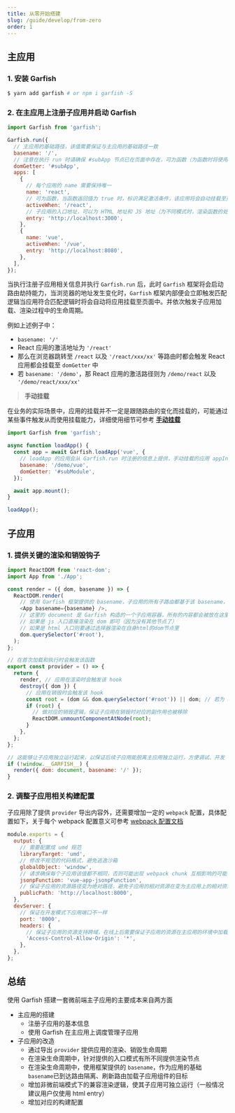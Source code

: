 ```yaml
---
title: 从零开始搭建
slug: /guide/develop/from-zero
order: 1
---
```


## 主应用

### 1. 安装 Garfish

```bash
$ yarn add garfish # or npm i garfish -S
```

### 2. 在主应用上注册子应用并启动 Garfish

```js
import Garfish from 'garfish';

Garfish.run({
  // 主应用的基础路径，该值需要保证与主应用的基础路径一致
  basename: '/',
  // 注意在执行 run 时请确保 #subApp 节点已在页面中存在，可为函数（为函数时将使用函数返回时作为挂载点）
  domGetter: '#subApp',
  apps: [
    {
      // 每个应用的 name 需要保持唯一
      name: 'react',
      // 可为函数，当函数返回值为 true 时，标识满足激活条件，该应用将会自动挂载至页面中，手动挂在时可不填写该参数
      activeWhen: '/react',
      // 子应用的入口地址，可以为 HTML 地址和 JS 地址（为不同模式时，渲染函数的处理有所不同）
      entry: 'http://localhost:3000',
    },
    {
      name: 'vue',
      activeWhen: '/vue',
      entry: 'http://localhost:8080',
    },
  ],
});
```

当执行注册子应用相关信息并执行 `Garfish.run` 后，此时 `Garfish` 框架将会启动路由劫持能力，当浏览器的地址发生变化时，`Garfish` 框架内部便会立即触发匹配逻辑当应用符合匹配逻辑时将会自动将应用挂载至页面中。并依次触发子应用加载、渲染过程中的生命周期。

例如上述例子中：

- `basename: '/'`
- React 应用的激活地址为 `'/react'`
- 那么在浏览器跳转至 `/react` 以及 `'/react/xxx/xx'` 等路由时都会触发 React 应用都会挂载至 `domGetter` 中
- 若 `basename: '/demo'`，那 React 应用的激活路径则为 `/demo/react` 以及 `'/demo/react/xxx/xx'`

> **手动挂载**

在业务的实际场景中，应用的挂载并不一定是跟随路由的变化而挂载的，可能通过某些事件触发从而使用挂载能力，详细使用细节可参考 **[手动挂载](../advance/loadApp)**

```javascript
import Garfish from 'garfish';

async function loadApp() {
  const app = await Garfish.loadApp('vue', {
    // loadApp 的应用会从 Garfish.run 时注册的信息上提供，手动挂载的应用 appInfo 不要提供 activeWhen
    basename: '/demo/vue',
    domGetter: '#subModule',
  });

  await app.mount();
}

loadApp();
```

## 子应用

### 1. 提供关键的渲染和销毁钩子

```js
import ReactDOM from 'react-dom';
import App from './App';

const render = ({ dom, basename }) => {
  ReactDOM.render(
    // 使用 Garfish 框架提供的 basename，子应用的所有子路由都基于该 basename，已到达路由隔离、刷新路由加载子应用组件的目标
    <App basename={basename} />,
    // 这里的 document 是 Garfish 构造的一个子应用容器，所有的内容都会被放在这里面
    // 如果是 js 入口直接渲染在 dom 即可（因为没有其他节点了）
    // 如果是 html 入口则要通过选择器渲染在自身html的dom节点里
    dom.querySelector('#root'),
  );
};

// 在首次加载和执行时会触发该函数
export const provider = () => {
  return {
    render, // 应用在渲染时会触发该 hook
    destroy({ dom }) {
      // 应用在销毁时会触发该 hook
      const root = (dom && dom.querySelector('#root')) || dom; // 若为 JS 入口直接将传入节点作为挂载点和销毁节点
      if (root) {
        // 做对应的销毁逻辑，保证子应用在销毁时对应的副作用也被移除
        ReactDOM.unmountComponentAtNode(root);
      }
    },
  };
};

// 这能够让子应用独立运行起来，以保证后续子应用能脱离主应用独立运行，方便调试、开发
if (!window.__GARFISH__) {
  render({ dom: document, basename: '/' });
}
```

### 2. 调整子应用相关构建配置

子应用除了提供 `provider` 导出内容外，还需要增加一定的 `webpack` 配置，具体配置如下，关于每个 webpack 配置意义可参考 [webpack 配置文档](https://webpack.js.org/configuration/output/#outputlibrary)

```js
module.exports = {
  output: {
    // 需要配置成 umd 规范
    libraryTarget: 'umd',
    // 修改不规范的代码格式，避免逃逸沙箱
    globalObject: 'window',
    // 请求确保每个子应用该值都不相同，否则可能出现 webpack chunk 互相影响的可能
    jsonpFunction: 'vue-app-jsonpFunction',
    // 保证子应用的资源路径变为绝对路径，避免子应用的相对资源在变为主应用上的相对资源，因为子应用和主应用在同一个文档流，相对路径是相对于主应用而言的
    publicPath: 'http://localhost:8000',
  },
  devServer: {
    // 保证在开发模式下应用端口不一样
    port: '8000',
    headers: {
      // 保证子应用的资源支持跨域，在线上后需要保证子应用的资源在主应用的环境中加载不会存在跨域问题（**也需要限制范围注意安全问题**）
      'Access-Control-Allow-Origin': '*',
    },
  },
};
```

## 总结

使用 Garfish 搭建一套微前端主子应用的主要成本来自两方面

- 主应用的搭建
  - 注册子应用的基本信息
  - 使用 Garfish 在主应用上调度管理子应用
- 子应用的改造
  - 通过导出 `provider` 提供应用的渲染、销毁生命周期
  - 在渲染生命周期中，针对提供的入口模式有所不同提供渲染节点
  - 在渲染生命周期中，使用框架提供的 `basename`，作为应用的基础 `basename`已到达路由隔离、刷新路由加载子应用组件的目标
  - 增加非微前端模式下的兼容渲染逻辑，使其子应用可独立运行（一般情况建议用户仅使用 html entry）
  - 增加对应的构建配置
